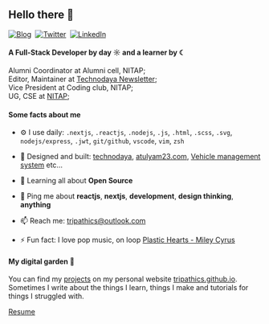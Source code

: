 ## Hello there 👋


<p>
<a href="https://tripathics.github.io"><img src="https://img.shields.io/badge/website-000000?style=for-the-badge&logo=About.me&logoColor=white" alt="Blog" /></a>&nbsp;
<a href="https://discordapp.com/users/cstrip"><img src="https://img.shields.io/badge/Discord-3A3A3A?style=for-the-badge&logo=discord&logoColor=white" alt="Twitter" /></a>&nbsp;
<a href="https://www.linkedin.com/in/tripathics/"><img src="https://img.shields.io/badge/LinkedIn-6A6A6A?style=for-the-badge&logo=linkedin&logoColor=white" alt="LinkedIn" /></a>&nbsp;
</p>

#### A Full-Stack Developer by day ☼ and a learner by ☾

Alumni Coordinator at Alumni cell, NITAP;<br>
Editor, Maintainer at [Technodaya Newsletter](https://technodaya.vercel.app);<br>
Vice President at Coding club, NITAP;<br>
UG, CSE at [NITAP](https://nitap.ac.in);<br>

#### Some facts about me
- ⚙️ I use daily: `.nextjs`, `.reactjs`, `.nodejs`, `.js`, `.html`, `.scss`, `.svg`, `nodejs/express`, `.jwt`, `git/github`, `vscode`, `vim`, `zsh`
- 💅 Designed and built: [technodaya](https://technodaya.vercel.app), [atulyam23.com](https://www.atulyam23.com), [Vehicle management system](https://github.com/iocl-tracker) etc…
- 🌱 Learning all about **Open Source**
- 💬 Ping me about **reactjs**, **nextjs**, **development**, **design thinking**, **anything**
- 📫 Reach me: [tripathics@outlook.com](mailto://tripathics@outlook.com)

- ⚡️ Fun fact: I love pop music, on loop [Plastic Hearts - Miley Cyrus](https://open.spotify.com/album/5BRhg6NSEZOj0BR6Iz56fR?si=-6zpuKH4TQOGs7Ik39bBpg)

#### My digital garden 🌱
You can find my [projects](https://tripathics.github.io/projects) on my personal website [tripathics.github.io](https://tripathics.github.io).
Sometimes I write about the things I learn, things I make and tutorials for things I struggled with. 

[Resume](https://raw.githubusercontent.com/tripathics/resume/7d73cc617db7e93212b576f35e8e79301ee46f45/Chandrashekhar.pdf)
